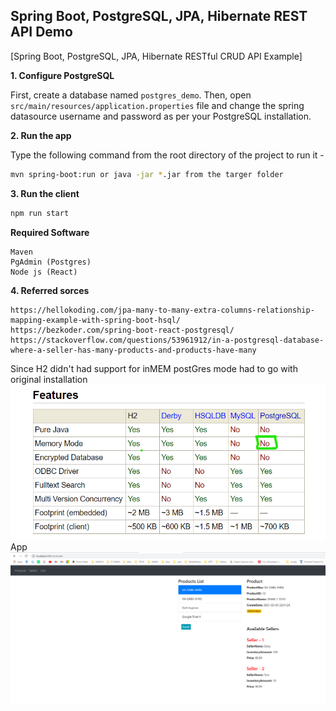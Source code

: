 ## Spring Boot, PostgreSQL, JPA, Hibernate REST API Demo

[Spring Boot, PostgreSQL, JPA, Hibernate RESTful CRUD API Example]

**1. Configure PostgreSQL**

First, create a database named `postgres_demo`. Then, open `src/main/resources/application.properties` file and change the spring datasource username and password as per your PostgreSQL installation.

**2. Run the app**

Type the following command from the root directory of the project to run it -

```bash
mvn spring-boot:run or java -jar *.jar from the targer folder
```

**3. Run the client**
```bash
npm run start
```

**Required Software**
```
Maven
PgAdmin (Postgres)
Node js (React)
```

**4. Referred sorces**
```
https://hellokoding.com/jpa-many-to-many-extra-columns-relationship-mapping-example-with-spring-boot-hsql/
https://bezkoder.com/spring-boot-react-postgresql/
https://stackoverflow.com/questions/53961912/in-a-postgresql-database-where-a-seller-has-many-products-and-products-have-many
```

Since H2 didn't had support for inMEM postGres mode had to go with original installation
![alt text](https://github.com/Karan-Babloo/Project/blob/master/resources/Screenshot%202021-02-07%20142734.png?raw=true)
App
![alt text](https://github.com/Karan-Babloo/Project/blob/master/resources/Screenshot%202021-02-07%20143109.png)

